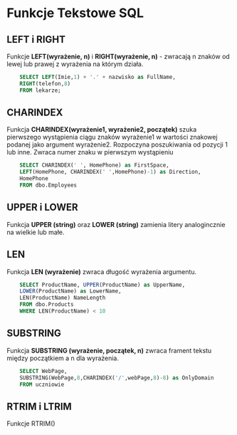 # Funkcje Tekstowe SQL

## LEFT i RIGHT

Funkcje **LEFT(wyrażenie, n)** i **RIGHT(wyrażenie, n)** - zwracają n znaków od lewej lub prawej z wyrażenia na którym działa.

```SQL
    SELECT LEFT(Imie,1) + '.' + nazwisko as FullName,
    RIGHT(telefon,8)
    FROM lekarze;
```

## CHARINDEX

Funkcja **CHARINDEX(wyrażenie1, wyrażenie2, początek)** szuka pierwszego wystąpienia ciągu znaków wyrażenie1 w wartości znakowej podanej jako argument wyrażenie2. Rozpoczyna poszukiwania od pozycji 1 lub inne. Zwraca numer znaku w pierwszym wystąpieniu

```SQL
    SELECT CHARINDEX(' ', HomePhone) as FirstSpace,
    LEFT(HomePhone, CHARINDEX(' ',HomePhone)-1) as Direction,
    HomePhone
    FROM dbo.Employees
```

## UPPER i LOWER

Funkcja **UPPER (string)** oraz **LOWER (string)** zamienia litery analogincznie na wielkie lub małe.

## LEN

Funkcja **LEN (wyrażenie)** zwraca długość wyrażenia argumentu.

```SQL
    SELECT ProductName, UPPER(ProductName) as UpperName,
    LOWER(ProductName) as LowerName,
    LEN(ProductName) NameLength
    FROM dbo.Products
    WHERE LEN(ProductName) < 10
```

## SUBSTRING 

Funkcja **SUBSTRING (wyrażenie, początek, n)** zwraca frament tekstu między początkiem a n dla wyrażenia.

```SQL
    SELECT WebPage,
    SUBSTRING(WebPage,8,CHARINDEX('/',webPage,8)-8) as OnlyDomain
    FROM uczniowie
```

## RTRIM i LTRIM

Funkcje RTRIM()

```SQL
    
```